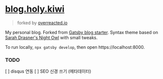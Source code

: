 # [blog.holy.kiwi](https://blog.holy.kiwi)

> forked by [overreacted.io](https://github.com/gaearon/overreacted.io)

My personal blog. Forked from [Gatsby blog starter](https://github.com/gatsbyjs/gatsby-starter-blog). Syntax theme based on [Sarah Drasner's Night Owl](https://github.com/sdras/night-owl-vscode-theme/) with small tweaks.

To run locally, `npx gatsby develop`, then open https://localhost:8000.

### TODO

[ ] disqus 연동
[ ] SEO 신경 쓰기 (메타데이터)
